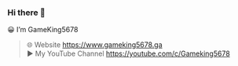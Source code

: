 ### Hi there 👋
😀 I’m GameKing5678
>🌐 Website https://www.gameking5678.ga  
>▶️ My YouTube Channel https://youtube.com/c/Gameking5678
